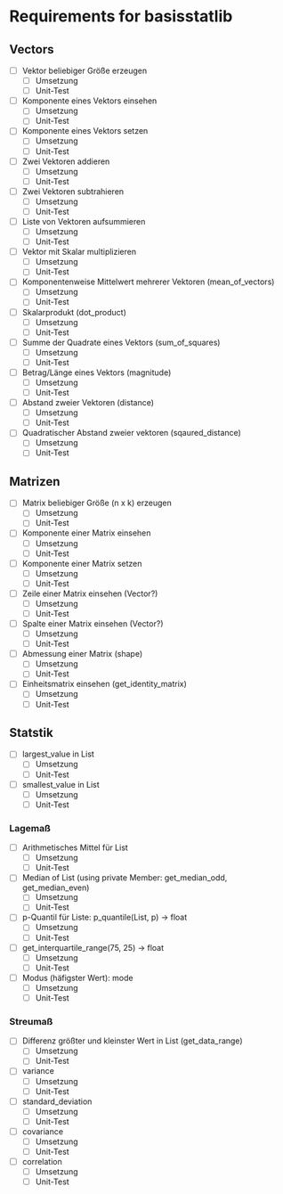# Requirements for basisstatlib

## Vectors

- [ ] Vektor beliebiger Größe erzeugen
  - [ ] Umsetzung
  - [ ] Unit-Test
- [ ] Komponente eines Vektors einsehen
  - [ ] Umsetzung
  - [ ] Unit-Test
- [ ] Komponente eines Vektors setzen
  - [ ] Umsetzung
  - [ ] Unit-Test
- [ ] Zwei Vektoren addieren
  - [ ] Umsetzung
  - [ ] Unit-Test
- [ ] Zwei Vektoren subtrahieren
  - [ ] Umsetzung
  - [ ] Unit-Test
- [ ] Liste von Vektoren aufsummieren
  - [ ] Umsetzung
  - [ ] Unit-Test
- [ ] Vektor mit Skalar multiplizieren
  - [ ] Umsetzung
  - [ ] Unit-Test
- [ ] Komponentenweise Mittelwert mehrerer Vektoren (mean_of_vectors)
  - [ ] Umsetzung
  - [ ] Unit-Test
- [ ] Skalarprodukt (dot_product)
  - [ ] Umsetzung
  - [ ] Unit-Test
- [ ] Summe der Quadrate eines Vektors (sum_of_squares)
  - [ ] Umsetzung
  - [ ] Unit-Test
- [ ] Betrag/Länge eines Vektors (magnitude)
  - [ ] Umsetzung
  - [ ] Unit-Test
- [ ] Abstand zweier Vektoren (distance)
  - [ ] Umsetzung
  - [ ] Unit-Test
- [ ] Quadratischer Abstand zweier vektoren (sqaured_distance)
  - [ ] Umsetzung
  - [ ] Unit-Test

## Matrizen

- [ ] Matrix beliebiger Größe (n x k) erzeugen
  - [ ] Umsetzung
  - [ ] Unit-Test
- [ ] Komponente einer Matrix einsehen
  - [ ] Umsetzung
  - [ ] Unit-Test
- [ ] Komponente einer Matrix setzen
  - [ ] Umsetzung
  - [ ] Unit-Test
- [ ] Zeile einer Matrix einsehen (Vector?)
  - [ ] Umsetzung
  - [ ] Unit-Test
- [ ] Spalte einer Matrix einsehen (Vector?)
  - [ ] Umsetzung
  - [ ] Unit-Test
- [ ] Abmessung einer Matrix (shape)
  - [ ] Umsetzung
  - [ ] Unit-Test
- [ ] Einheitsmatrix einsehen (get_identity_matrix)
  - [ ] Umsetzung
  - [ ] Unit-Test

## Statstik

- [ ] largest_value in List
  - [ ] Umsetzung
  - [ ] Unit-Test
- [ ] smallest_value in List
  - [ ] Umsetzung
  - [ ] Unit-Test

### Lagemaß

- [ ] Arithmetisches Mittel für List
  - [ ] Umsetzung
  - [ ] Unit-Test
- [ ] Median of List (using private Member: get_median_odd, get_median_even)
  - [ ] Umsetzung
  - [ ] Unit-Test
- [ ] p-Quantil für Liste: p_quantile(List, p) -> float
  - [ ] Umsetzung
  - [ ] Unit-Test
- [ ] get_interquartile_range(75, 25) -> float
  - [ ] Umsetzung
  - [ ] Unit-Test
- [ ] Modus (häfigster Wert): mode
  - [ ] Umsetzung
  - [ ] Unit-Test

### Streumaß

- [ ] Differenz größter und kleinster Wert in List (get_data_range)
  - [ ] Umsetzung
  - [ ] Unit-Test
- [ ] variance
  - [ ] Umsetzung
  - [ ] Unit-Test
- [ ] standard_deviation
  - [ ] Umsetzung
  - [ ] Unit-Test
- [ ] covariance
  - [ ] Umsetzung
  - [ ] Unit-Test
- [ ] correlation
  - [ ] Umsetzung
  - [ ] Unit-Test

